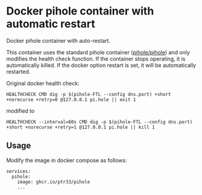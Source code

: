 # Docker pihole container with automatic restart
Docker pihole container with auto-restart.

This container uses the standard pihole container ([pihole/pihole](https://github.com/pi-hole/docker-pi-hole)) and only modifies the health check function. 
If the container stops operating, it is automatically killed. If the docker option restart is set, it will be automatically restarted.

Original docker health check:

```docker
HEALTHCHECK CMD dig -p $(pihole-FTL --config dns.port) +short +norecurse +retry=0 @127.0.0.1 pi.hole || exit 1
```

modified to

```docker
HEALTHCHECK --interval=60s CMD dig -p $(pihole-FTL --config dns.port) +short +norecurse +retry=1 @127.0.0.1 pi.hole || kill 1
```

## Usage

Modify the image in docker compose as follows:

```docker
services:
  pihole:
    image: ghcr.io/ptr33/pihole
    ...
```
